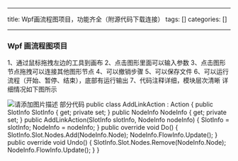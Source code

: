 
--- 
title:  Wpf画流程图项目，功能齐全（附源代码下载连接） 
tags: []
categories: [] 

---
### Wpf 画流程图项目

1、通过鼠标拖拽左边的工具到画布 2、点击图形里面可以输入参数 3、点击图形节点拖拽可以连接其他图形节点 4、可以撤销步骤 5、可以保存文件 6、可以运行流程（开始、暂停、结束），底部有运行输出 7、代码注释详细，模块层次清晰 详细情况如下图所示



<img src="https://img-blog.csdnimg.cn/91a5a66568754a19a4f4873f25396290.png" alt="请添加图片描述"> 部分代码 public class AddLinkAction : Action {<!-- --> public SlotInfo SlotInfo { get; private set; } public NodeInfo NodeInfo { get; private set; } public AddLinkAction(SlotInfo slotInfo, NodeInfo nodeInfo) {<!-- --> SlotInfo = slotInfo; NodeInfo = nodeInfo; } public override void Do() {<!-- --> SlotInfo.Slot.Nodes.Add(NodeInfo.Node); NodeInfo.FlowInfo.Update(); } public override void Undo() {<!-- --> SlotInfo.Slot.Nodes.Remove(NodeInfo.Node); NodeInfo.FlowInfo.Update(); } } 
